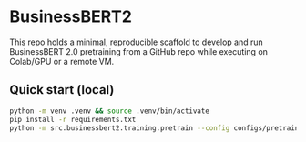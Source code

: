 # BusinessBERT2

This repo holds a minimal, reproducible scaffold to develop and run BusinessBERT 2.0 pretraining from a GitHub repo while executing on Colab/GPU or a remote VM.

## Quick start (local)
```bash
python -m venv .venv && source .venv/bin/activate
pip install -r requirements.txt
python -m src.businessbert2.training.pretrain --config configs/pretrain.yaml --data ./data/sample.jsonl